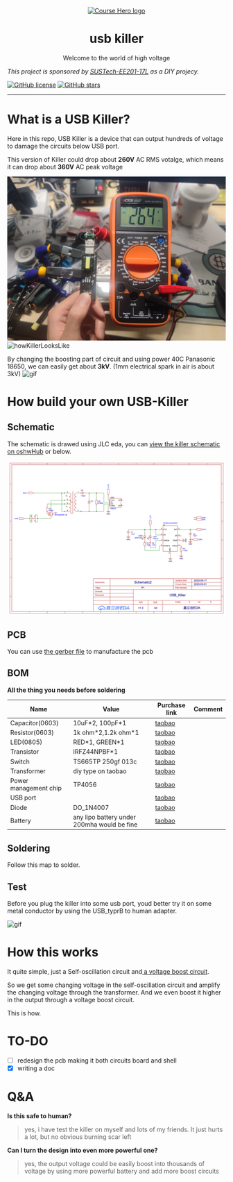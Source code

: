 <div>
<p align="center">
<a href="https://www.pixilart.com/art/usbkiller-sr2357abcd61f96" >
  <img width="200" src="https://i.postimg.cc/0N19M2bg/sr2357abcd61f96.png" alt="Course Hero logo">
</a>
  </p>  
<h1 align="center">
  usb killer
</h1>
<p align="center">
Welcome to the world of high voltage
</p>
</div>

_This project is sponsored by [SUSTech-EE201-17L](https://nces.cra.moe/course/286/) as a DIY projecy._ 

[![GitHub license](https://img.shields.io/github/license/drinktoomuchsax/usb-killer)](https://github.com/drinktoomuchsax/usb-killer/blob/main/LICENSE)      [![GitHub stars](https://img.shields.io/github/stars/drinktoomuchsax/usb-killer?style=social)](https://github.com/drinktoomuchsax/usb-killer/stargazers/)

---

# What is a USB Killer?
Here in this repo, USB Killer is a device that can output hundreds of voltage to damage the circuits below USB port.

This version of Killer could drop about **260V** AC RMS votalge, which means it can drop about **360V** AC peak voltage

![voltage](1694955314653.jpg)
![howKillerLooksLike](1694955314660.jpg)

By changing the boosting part of circuit and using power 40C Panasonic 18650, we can easily get about **3kV**. (1mm electrical spark in air is about 3kV)
![gif](https://media3.giphy.com/media/v1.Y2lkPTc5MGI3NjExOTE1OWswb2t3b2F3bXhhcmU3cDhscmJtdHUwOWFsa2FtaDRkM3gyaCZlcD12MV9pbnRlcm5hbF9naWZfYnlfaWQmY3Q9Zw/siCb2NLkmWM35Jy9Xa/giphy.gif)


# How build your own USB-Killer
## Schematic
The schematic is drawed using JLC eda, you can [view the killer schematic on oshwHub](https://oshwhub.com/drinktoomuchsax/usb_killer_ac-version) or below.

![schematic](killerSchematic.png)

## PCB 
You can use [the gerber file](killerGerber.zip) to manufacture the pcb
## BOM

**All the thing you needs before soldering**

| Name                  | Value                                       | Purchase link | Comment |
| --------------------- | ------------------------------------------- | ------------- | ------- |
| Capacitor(0603)       | 10uF\*2, 100pF\*1                           | [taobao]()    |         |
| Resistor(0603)        | 1k ohm\*2,1.2k ohm\*1                       | [taobao]()    |         |
| LED(0805)             | RED\*1, GREEN\*1                            | [taobao]()    |         |
| Transistor            | IRFZ44NPBF\*1                               | [taobao]()    |         |
| Switch                | TS665TP 250gf 013c                          | [taobao]()    |         |
| Transformer           | diy type on taobao                          | [taobao]()    |         |
| Power management chip | TP4056                                      | [taobao]()    |         |
| USB port              |                                             | [taobao]()    |         |
| Diode                 | DO_1N4007                                   | [taobao]()    |         |
| Battery               | any lipo battery under 200mha would be fine | [taobao]()    |         |

## Soldering

Follow this map to solder.
## Test

Before you plug the killer into some usb port, youd better try it on some metal conductor by using the USB_typrB to human adapter.

![gif](https://media.giphy.com/media/v1.Y2lkPTc5MGI3NjExcjk3c3IyY2VkOHpqZ2R0dXE5aXZhNjhsZjF1eWg2MjB1eDY1ZnY3MSZlcD12MV9pbnRlcm5hbF9naWZfYnlfaWQmY3Q9Zw/sb9Owk2Pga1cExApyz/giphy-downsized-large.gif)
# How this works
It quite simple, just a Self-oscillation circuit and[ a voltage boost circuit](https://en.wikipedia.org/wiki/Voltage_doubler).

So we get some changing voltage in the self-oscillation circuit and amplify the changing voltage through the transformer. And we even boost it higher in the output through a voltage boost circuit.

This is how.
# TO-DO

- [ ] redesign the pcb making it both circuits board and shell
- [x] writing a doc

# Q&A
**Is this safe to human?**
> yes, i have test the killer on myself and lots of my friends. It just hurts a lot, but no obvious burning scar left

**Can I turn the design into even more powerful one?**  
> yes, the output voltage could be easily boost into thousands of voltage by using more powerful battery and add more boost circuits
